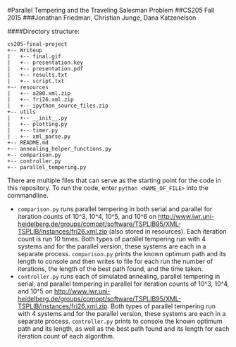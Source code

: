 #Parallel Tempering and the Traveling Salesman Problem
##CS205 Fall 2015
###Jonathan Friedman, Christian Junge, Dana Katzenelson

####Directory structure:

```
cs205-final-project     
+-- Writeup     
|   +-- final.gif     
|   +-- presentation.key     
|   +-- presentation.pdf     
|   +-- results.txt     
|   +-- script.txt     
+-- resources
|   +-- a280.xml.zip
|   +-- fri26.xml.zip
|   +-- ipython_source_files.zip
+-- utils     
|   +-- __init__.py     
|   +-- plotting.py     
|   +-- timer.py     
|   +-- xml_parse.py     
+-- README.md     
+-- annealing_helper_functions.py     
+-- comparison.py     
+-- controller.py     
+-- parallel_tempering.py
```   

There are multiple files that can serve as the starting point for the code in this repository. To run the code, enter `python <NAME_OF_FILE>` into the commandline.

+ `comparison.py` runs parallel tempering in both serial and parallel for iteration counts of 10^3, 10^4, 10^5, and 10^6 on
 http://www.iwr.uni-heidelberg.de/groups/comopt/software/TSPLIB95/XML-TSPLIB/instances/fri26.xml.zip (also stored in resources). Each iteration count is run 10 times. Both types of parallel
 tempering run with 4 systems and for the parallel version, these systems are each in a separate process. `comparison.py` prints the known optimum path and its length
 to console and then writes to file for each run the number of iterations, the length of the best path found, and the time taken.
+ `controller.py` runs each of simulated annealing, parallel tempering in serial, and parallel tempering in parallel for iteration counts of 10^3, 10^4, and 10^5 on
 http://www.iwr.uni-heidelberg.de/groups/comopt/software/TSPLIB95/XML-TSPLIB/instances/fri26.xml.zip. Both types of parallel tempering run with 4 systems and for the
 parallel version, these systems are each in a separate process. `controller.py` prints to console the known optimum path and its length, as well as the best path
 found and its length for each iteration count of each algorithm.
